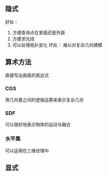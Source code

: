 ## 隐式
好处：
1. 方便查询点在里面还是外面
2. 方便求光线
3. 可以处理拓扑变化
坏处：
难以对复杂几何建模
## 算术方法

直接写出曲面的表达式
### CGS
用几何基之间的逻辑运算来表示复杂几何
### SDF

可以很好地表示物体的运动与融合
### 水平集
可以运用在三维纹理中



## 显式
